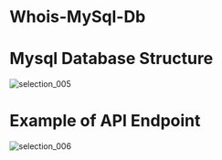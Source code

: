 # Whois-MySql-Db
# Mysql Database Structure 
![selection_005](https://user-images.githubusercontent.com/9618586/34171316-e8f0df30-e4bb-11e7-8fdb-8bf34f3fbc23.png)
# Example of API Endpoint
![selection_006](https://user-images.githubusercontent.com/9618586/34171395-3470f68e-e4bc-11e7-940f-935d485acc98.png)
